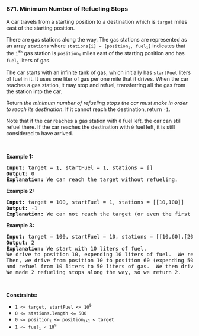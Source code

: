 <h3 align="left"> 871. Minimum Number of Refueling Stops</h3>
<div><p>A car travels from a starting position to a destination which is <code>target</code> miles east of the starting position.</p>

<p>There are gas stations along the way. The gas stations are represented as an array <code>stations</code> where <code>stations[i] = [position<sub>i</sub>, fuel<sub>i</sub>]</code> indicates that the <code>i<sup>th</sup></code> gas station is <code>position<sub>i</sub></code> miles east of the starting position and has <code>fuel<sub>i</sub></code> liters of gas.</p>

<p>The car starts with an infinite tank of gas, which initially has <code>startFuel</code> liters of fuel in it. It uses one liter of gas per one mile that it drives. When the car reaches a gas station, it may stop and refuel, transferring all the gas from the station into the car.</p>

<p>Return <em>the minimum number of refueling stops the car must make in order to reach its destination</em>. If it cannot reach the destination, return <code>-1</code>.</p>

<p>Note that if the car reaches a gas station with <code>0</code> fuel left, the car can still refuel there. If the car reaches the destination with <code>0</code> fuel left, it is still considered to have arrived.</p>

<p>&nbsp;</p>
<p><strong>Example 1:</strong></p>

<pre><strong>Input:</strong> target = 1, startFuel = 1, stations = []
<strong>Output:</strong> 0
<strong>Explanation:</strong> We can reach the target without refueling.
</pre>

<p><strong>Example 2:</strong></p>

<pre><strong>Input:</strong> target = 100, startFuel = 1, stations = [[10,100]]
<strong>Output:</strong> -1
<strong>Explanation:</strong> We can not reach the target (or even the first gas station).
</pre>

<p><strong>Example 3:</strong></p>

<pre><strong>Input:</strong> target = 100, startFuel = 10, stations = [[10,60],[20,30],[30,30],[60,40]]
<strong>Output:</strong> 2
<strong>Explanation:</strong> We start with 10 liters of fuel.
We drive to position 10, expending 10 liters of fuel.  We refuel from 0 liters to 60 liters of gas.
Then, we drive from position 10 to position 60 (expending 50 liters of fuel),
and refuel from 10 liters to 50 liters of gas.  We then drive to and reach the target.
We made 2 refueling stops along the way, so we return 2.
</pre>

<p>&nbsp;</p>
<p><strong>Constraints:</strong></p>

<ul>
	<li><code>1 &lt;= target, startFuel &lt;= 10<sup>9</sup></code></li>
	<li><code>0 &lt;= stations.length &lt;= 500</code></li>
	<li><code>0 &lt;= position<sub>i</sub> &lt;= position<sub>i+1</sub> &lt; target</code></li>
	<li><code>1 &lt;= fuel<sub>i</sub> &lt; 10<sup>9</sup></code></li>
</ul>
</div>